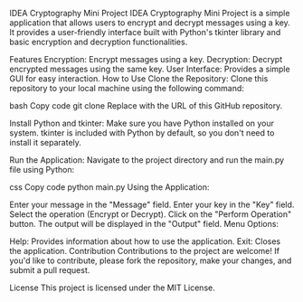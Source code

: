 IDEA Cryptography Mini Project
IDEA Cryptography Mini Project is a simple application that allows users to encrypt and decrypt messages using a key. It provides a user-friendly interface built with Python's tkinter library and basic encryption and decryption functionalities.

Features
Encryption: Encrypt messages using a key.
Decryption: Decrypt encrypted messages using the same key.
User Interface: Provides a simple GUI for easy interaction.
How to Use
Clone the Repository: Clone this repository to your local machine using the following command:

bash
Copy code
git clone <repository-url>
Replace <repository-url> with the URL of this GitHub repository.

Install Python and tkinter: Make sure you have Python installed on your system. tkinter is included with Python by default, so you don't need to install it separately.

Run the Application: Navigate to the project directory and run the main.py file using Python:

css
Copy code
python main.py
Using the Application:

Enter your message in the "Message" field.
Enter your key in the "Key" field.
Select the operation (Encrypt or Decrypt).
Click on the "Perform Operation" button.
The output will be displayed in the "Output" field.
Menu Options:

Help: Provides information about how to use the application.
Exit: Closes the application.
Contribution
Contributions to the project are welcome! If you'd like to contribute, please fork the repository, make your changes, and submit a pull request.

License
This project is licensed under the MIT License.
